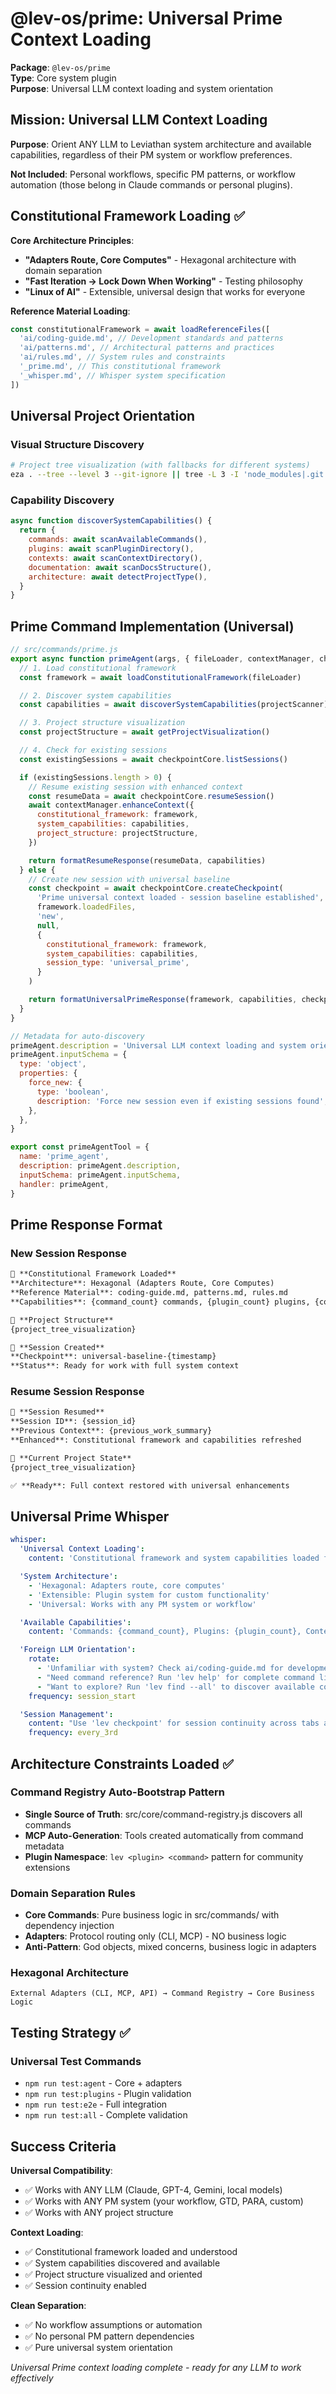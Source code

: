 # @lev-os/prime: Universal Prime Context Loading

**Package**: `@lev-os/prime`  
**Type**: Core system plugin  
**Purpose**: Universal LLM context loading and system orientation

## Mission: Universal LLM Context Loading

**Purpose**: Orient ANY LLM to Leviathan system architecture and available capabilities, regardless of their PM system or workflow preferences.

**Not Included**: Personal workflows, specific PM patterns, or workflow automation (those belong in Claude commands or personal plugins).

## Constitutional Framework Loading ✅

**Core Architecture Principles**:

- **"Adapters Route, Core Computes"** - Hexagonal architecture with domain separation
- **"Fast Iteration → Lock Down When Working"** - Testing philosophy
- **"Linux of AI"** - Extensible, universal design that works for everyone

**Reference Material Loading**:

```javascript
const constitutionalFramework = await loadReferenceFiles([
  'ai/coding-guide.md', // Development standards and patterns
  'ai/patterns.md', // Architectural patterns and practices
  'ai/rules.md', // System rules and constraints
  '_prime.md', // This constitutional framework
  '_whisper.md', // Whisper system specification
])
```

## Universal Project Orientation

### Visual Structure Discovery

```bash
# Project tree visualization (with fallbacks for different systems)
eza . --tree --level 3 --git-ignore || tree -L 3 -I 'node_modules|.git' || find . -type d -not -path '*/.*' | head -20
```

### Capability Discovery

```javascript
async function discoverSystemCapabilities() {
  return {
    commands: await scanAvailableCommands(),
    plugins: await scanPluginDirectory(),
    contexts: await scanContextDirectory(),
    documentation: await scanDocsStructure(),
    architecture: await detectProjectType(),
  }
}
```

## Prime Command Implementation (Universal)

```javascript
// src/commands/prime.js
export async function primeAgent(args, { fileLoader, contextManager, checkpointCore, projectScanner }) {
  // 1. Load constitutional framework
  const framework = await loadConstitutionalFramework(fileLoader)

  // 2. Discover system capabilities
  const capabilities = await discoverSystemCapabilities(projectScanner)

  // 3. Project structure visualization
  const projectStructure = await getProjectVisualization()

  // 4. Check for existing sessions
  const existingSessions = await checkpointCore.listSessions()

  if (existingSessions.length > 0) {
    // Resume existing session with enhanced context
    const resumeData = await checkpointCore.resumeSession()
    await contextManager.enhanceContext({
      constitutional_framework: framework,
      system_capabilities: capabilities,
      project_structure: projectStructure,
    })

    return formatResumeResponse(resumeData, capabilities)
  } else {
    // Create new session with universal baseline
    const checkpoint = await checkpointCore.createCheckpoint(
      'Prime universal context loaded - session baseline established',
      framework.loadedFiles,
      'new',
      null,
      {
        constitutional_framework: framework,
        system_capabilities: capabilities,
        session_type: 'universal_prime',
      }
    )

    return formatUniversalPrimeResponse(framework, capabilities, checkpoint)
  }
}

// Metadata for auto-discovery
primeAgent.description = 'Universal LLM context loading and system orientation'
primeAgent.inputSchema = {
  type: 'object',
  properties: {
    force_new: {
      type: 'boolean',
      description: 'Force new session even if existing sessions found',
    },
  },
}

export const primeAgentTool = {
  name: 'prime_agent',
  description: primeAgent.description,
  inputSchema: primeAgent.inputSchema,
  handler: primeAgent,
}
```

## Prime Response Format

### New Session Response

```markdown
🧠 **Constitutional Framework Loaded**
**Architecture**: Hexagonal (Adapters Route, Core Computes)
**Reference Material**: coding-guide.md, patterns.md, rules.md
**Capabilities**: {command_count} commands, {plugin_count} plugins, {context_count} contexts

📁 **Project Structure**
{project_tree_visualization}

🎯 **Session Created**
**Checkpoint**: universal-baseline-{timestamp}
**Status**: Ready for work with full system context
```

### Resume Session Response

```markdown
🔄 **Session Resumed**
**Session ID**: {session_id}
**Previous Context**: {previous_work_summary}
**Enhanced**: Constitutional framework and capabilities refreshed

📁 **Current Project State**
{project_tree_visualization}

✅ **Ready**: Full context restored with universal enhancements
```

## Universal Prime Whisper

```yaml
whisper:
  'Universal Context Loading':
    content: 'Constitutional framework and system capabilities loaded for any LLM'

  'System Architecture':
    - 'Hexagonal: Adapters route, core computes'
    - 'Extensible: Plugin system for custom functionality'
    - 'Universal: Works with any PM system or workflow'

  'Available Capabilities':
    content: 'Commands: {command_count}, Plugins: {plugin_count}, Contexts: {context_count}'

  'Foreign LLM Orientation':
    rotate:
      - 'Unfamiliar with system? Check ai/coding-guide.md for development standards'
      - "Need command reference? Run 'lev help' for complete command listing"
      - "Want to explore? Run 'lev find --all' to discover available contexts"
    frequency: session_start

  'Session Management':
    content: "Use 'lev checkpoint' for session continuity across tabs and handoffs"
    frequency: every_3rd
```

## Architecture Constraints Loaded ✅

### Command Registry Auto-Bootstrap Pattern

- **Single Source of Truth**: src/core/command-registry.js discovers all commands
- **MCP Auto-Generation**: Tools created automatically from command metadata
- **Plugin Namespace**: `lev <plugin> <command>` pattern for community extensions

### Domain Separation Rules

- **Core Commands**: Pure business logic in src/commands/ with dependency injection
- **Adapters**: Protocol routing only (CLI, MCP) - NO business logic
- **Anti-Pattern**: God objects, mixed concerns, business logic in adapters

### Hexagonal Architecture

```
External Adapters (CLI, MCP, API) → Command Registry → Core Business Logic
```

## Testing Strategy ✅

### Universal Test Commands

- `npm run test:agent` - Core + adapters
- `npm run test:plugins` - Plugin validation
- `npm run test:e2e` - Full integration
- `npm run test:all` - Complete validation

## Success Criteria

**Universal Compatibility**:

- ✅ Works with ANY LLM (Claude, GPT-4, Gemini, local models)
- ✅ Works with ANY PM system (your workflow, GTD, PARA, custom)
- ✅ Works with ANY project structure

**Context Loading**:

- ✅ Constitutional framework loaded and understood
- ✅ System capabilities discovered and available
- ✅ Project structure visualized and oriented
- ✅ Session continuity enabled

**Clean Separation**:

- ✅ No workflow assumptions or automation
- ✅ No personal PM pattern dependencies
- ✅ Pure universal system orientation

_Universal Prime context loading complete - ready for any LLM to work effectively_
